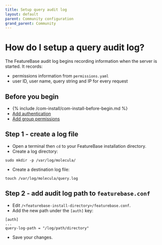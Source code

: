 ```yaml
---
title: Setup query audit log
layout: default
parent: Community configuration
grand_parent: Community
---
```


# How do I setup a query audit log?

The FeatureBase audit log begins recording information when the server is started. It records:

* permissions information from `permissions.yaml`
* user ID, user name, query string and IP for every request

## Before you begin

* {% include /com-install/com-install-before-begin.md %}
* [Add authentication](/docs/community/com-config/com-config-authentication)
* [Add group permissions](/docs/community/com-config/com-config-group-permissions)

## Step 1 - create a log file

* Open a terminal then `cd` to your FeatureBase installation directory.
* Create a log directory:

```
sudo mkdir -p /var/log/molecula/
```
* Create a destination log file:

```
touch /var/log/molecula/query.log
```

## Step 2 - add audit log path to `featurebase.conf`

* Edit `/<featurebase-install-directory>/featurebase.conf`.
* Add the new path under the `[auth]` key:

```
[auth]
...
query-log-path = "/log/path/directory"
```

* Save your changes.
